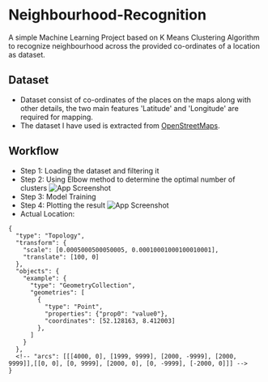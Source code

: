 # Neighbourhood-Recognition
A simple Machine Learning Project based on K Means Clustering Algorithm to recognize neighbourhood across the provided co-ordinates of a location as dataset. 

## Dataset

- Dataset consist of co-ordinates of the places on the maps along with other details, the two main features 'Latitude' and 'Longitude' are required for mapping.
- The dataset I have used is extracted from [OpenStreetMaps](https://www.openstreetmap.org/).

## Workflow

- Step 1: Loading the dataset and filtering it
- Step 2: Using Elbow method to determine the optimal number of clusters
![App Screenshot](https://imgsaver.com/images/2023/11/08/image.png)
- Step 3: Model Training
- Step 4: Plotting the result
![App Screenshot](https://imgsaver.com/images/2023/11/08/image12c2a7226b967bee.png)
- Actual Location:
```topojson
{
  "type": "Topology",
  "transform": {
    "scale": [0.0005000500050005, 0.00010001000100010001],
    "translate": [100, 0]
  },
  "objects": {
    "example": {
      "type": "GeometryCollection",
      "geometries": [
        {
          "type": "Point",
          "properties": {"prop0": "value0"},
          "coordinates": [52.128163, 8.412003]
        },
      ]
    }
  },
  <!-- "arcs": [[[4000, 0], [1999, 9999], [2000, -9999], [2000, 9999]],[[0, 0], [0, 9999], [2000, 0], [0, -9999], [-2000, 0]]] -->
}
```